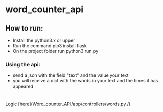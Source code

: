 # word_counter_api

## How to run:
- Install the python3.x or upper
- Run the command pip3 install flask
- On the project folder run python3 run.py

### Using the api:
- send a json with the field "text" and the value your text
- you will receive a dict with the words in your text and the times it has appeared
# 
Logic [here](Word_counter_API/app/controllers/words.py /)
